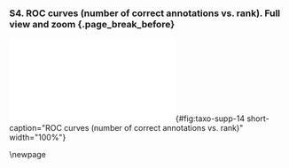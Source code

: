 ### S4. ROC curves (number of correct annotations vs. rank). Full view and zoom {.page_break_before}

![ROC curves (number of correct annotations vs. rank). Full view and zoom](images/taxo-supp-14.pdf "taxo-supp-14"){#fig:taxo-supp-14 short-caption="ROC curves (number of correct annotations vs. rank)" width="100%"}

\newpage